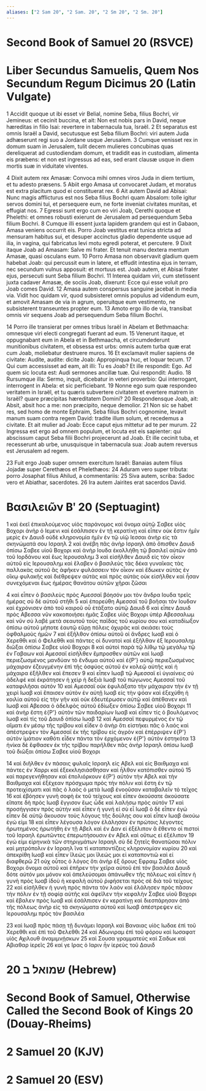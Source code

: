 ```yaml
---
aliases: ["2 Sam 20", "2 Sam. 20", "2 Sm 20", "2 Sm. 20"]
---
```



# Second Book of Samuel 20 (RSVCE)


# Liber Secundus Samuelis, Quem Nos Secundum Regum Dicimus 20 (Latin Vulgate)

1 Accidit quoque ut ibi esset vir Belial, nomine Seba, filius Bochri, vir Jemineus: et cecinit buccina, et ait: Non est nobis pars in David, neque hæreditas in filio Isai: revertere in tabernacula tua, Israël.
2 Et separatus est omnis Israël a David, secutusque est Seba filium Bochri: viri autem Juda adhæserunt regi suo a Jordane usque Jerusalem.
3 Cumque venisset rex in domum suam in Jerusalem, tulit decem mulieres concubinas quas dereliquerat ad custodiendam domum, et tradidit eas in custodiam, alimenta eis præbens: et non est ingressus ad eas, sed erant clausæ usque in diem mortis suæ in viduitate viventes.

4 Dixit autem rex Amasæ: Convoca mihi omnes viros Juda in diem tertium, et tu adesto præsens.
5 Abiit ergo Amasa ut convocaret Judam, et moratus est extra placitum quod ei constituerat rex.
6 Ait autem David ad Abisai: Nunc magis afflicturus est nos Seba filius Bochri quam Absalom: tolle igitur servos domini tui, et persequere eum, ne forte inveniat civitates munitas, et effugiat nos.
7 Egressi sunt ergo cum eo viri Joab, Cerethi quoque et Phelethi: et omnes robusti exierunt de Jerusalem ad persequendum Seba filium Bochri.
8 Cumque illi essent juxta lapidem grandem qui est in Gabaon, Amasa veniens occurrit eis. Porro Joab vestitus erat tunica stricta ad mensuram habitus sui, et desuper accinctus gladio dependente usque ad ilia, in vagina, qui fabricatus levi motu egredi poterat, et percutere.
9 Dixit itaque Joab ad Amasam: Salve mi frater. Et tenuit manu dextera mentum Amasæ, quasi osculans eum.
10 Porro Amasa non observavit gladium quem habebat Joab: qui percussit eum in latere, et effudit intestina ejus in terram, nec secundum vulnus apposuit: et mortuus est. Joab autem, et Abisai frater ejus, persecuti sunt Seba filium Bochri.
11 Interea quidam viri, cum stetissent juxta cadaver Amasæ, de sociis Joab, dixerunt: Ecce qui esse voluit pro Joab comes David.
12 Amasa autem conspersus sanguine jacebat in media via. Vidit hoc quidam vir, quod subsisteret omnis populus ad videndum eum, et amovit Amasam de via in agrum, operuitque eum vestimento, ne subsisterent transeuntes propter eum.
13 Amoto ergo illo de via, transibat omnis vir sequens Joab ad persequendum Seba filium Bochri.

14 Porro ille transierat per omnes tribus Israël in Abelam et Bethmaacha: omnesque viri electi congregati fuerant ad eum.
15 Venerunt itaque, et oppugnabant eum in Abela et in Bethmaacha, et circumdederunt munitionibus civitatem, et obsessa est urbs: omnis autem turba quæ erat cum Joab, moliebatur destruere muros.
16 Et exclamavit mulier sapiens de civitate: Audite, audite: dicite Joab: Appropinqua huc, et loquar tecum.
17 Qui cum accessisset ad eam, ait illi: Tu es Joab? Et ille respondit: Ego. Ad quem sic locuta est: Audi sermones ancillæ tuæ. Qui respondit: Audio.
18 Rursumque illa: Sermo, inquit, dicebatur in veteri proverbio: Qui interrogant, interrogent in Abela: et sic perficiebant.
19 Nonne ego sum quæ respondeo veritatem in Israël, et tu quæris subvertere civitatem et evertere matrem in Israël? quare præcipitas hæreditatem Domini?
20 Respondensque Joab, ait: Absit, absit hoc a me: non præcipito, neque demolior.
21 Non sic se habet res, sed homo de monte Ephraim, Seba filius Bochri cognomine, levavit manum suam contra regem David: tradite illum solum, et recedemus a civitate. Et ait mulier ad Joab: Ecce caput ejus mittetur ad te per murum.
22 Ingressa est ergo ad omnem populum, et locuta est eis sapienter: qui abscissum caput Seba filii Bochri projecerunt ad Joab. Et ille cecinit tuba, et recesserunt ab urbe, unusquisque in tabernacula sua: Joab autem reversus est Jerusalem ad regem.

23 Fuit ergo Joab super omnem exercitum Israël: Banaias autem filius Jojadæ super Cerethæos et Phelethæos:
24 Aduram vero super tributa: porro Josaphat filius Ahilud, a commentariis:
25 Siva autem, scriba: Sadoc vero et Abiathar, sacerdotes.
26 Ira autem Jairites erat sacerdos David.


# Βασιλειῶν Βʹ 20 (Septuagint)

1 καὶ ἐκεῖ ἐπικαλούμενος υἱὸς παράνομος καὶ ὄνομα αὐτῷ Σαβεε υἱὸς Βοχορι ἀνὴρ ὁ Ιεμενι καὶ ἐσάλπισεν ἐν τῇ κερατίνῃ καὶ εἶπεν οὐκ ἔστιν ἡμῖν μερὶς ἐν Δαυιδ οὐδὲ κληρονομία ἡμῖν ἐν τῷ υἱῷ Ιεσσαι ἀνὴρ εἰς τὰ σκηνώματά σου Ισραηλ
2 καὶ ἀνέβη πᾶς ἀνὴρ Ισραηλ ἀπὸ ὄπισθεν Δαυιδ ὀπίσω Σαβεε υἱοῦ Βοχορι καὶ ἀνὴρ Ιουδα ἐκολλήθη τῷ βασιλεῖ αὐτῶν ἀπὸ τοῦ Ιορδάνου καὶ ἕως Ιερουσαλημ
3 καὶ εἰσῆλθεν Δαυιδ εἰς τὸν οἶκον αὐτοῦ εἰς Ιερουσαλημ καὶ ἔλαβεν ὁ βασιλεὺς τὰς δέκα γυναῖκας τὰς παλλακὰς αὐτοῦ ἃς ἀφῆκεν φυλάσσειν τὸν οἶκον καὶ ἔδωκεν αὐτὰς ἐν οἴκῳ φυλακῆς καὶ διέθρεψεν αὐτὰς καὶ πρὸς αὐτὰς οὐκ εἰσῆλθεν καὶ ἦσαν συνεχόμεναι ἕως ἡμέρας θανάτου αὐτῶν χῆραι ζῶσαι

4 καὶ εἶπεν ὁ βασιλεὺς πρὸς Αμεσσαϊ βόησόν μοι τὸν ἄνδρα Ιουδα τρεῖς ἡμέρας σὺ δὲ αὐτοῦ στῆθι
5 καὶ ἐπορεύθη Αμεσσαϊ τοῦ βοῆσαι τὸν Ιουδαν καὶ ἐχρόνισεν ἀπὸ τοῦ καιροῦ οὗ ἐτάξατο αὐτῷ Δαυιδ
6 καὶ εἶπεν Δαυιδ πρὸς Αβεσσα νῦν κακοποιήσει ἡμᾶς Σαβεε υἱὸς Βοχορι ὑπὲρ Αβεσσαλωμ καὶ νῦν σὺ λαβὲ μετὰ σεαυτοῦ τοὺς παῖδας τοῦ κυρίου σου καὶ καταδίωξον ὀπίσω αὐτοῦ μήποτε ἑαυτῷ εὕρῃ πόλεις ὀχυρὰς καὶ σκιάσει τοὺς ὀφθαλμοὺς ἡμῶν
7 καὶ ἐξῆλθον ὀπίσω αὐτοῦ οἱ ἄνδρες Ιωαβ καὶ ὁ Χερεθθι καὶ ὁ Φελεθθι καὶ πάντες οἱ δυνατοὶ καὶ ἐξῆλθαν ἐξ Ιερουσαλημ διῶξαι ὀπίσω Σαβεε υἱοῦ Βοχορι
8 καὶ αὐτοὶ παρὰ τῷ λίθῳ τῷ μεγάλῳ τῷ ἐν Γαβαων καὶ Αμεσσαϊ εἰσῆλθεν ἔμπροσθεν αὐτῶν καὶ Ιωαβ περιεζωσμένος μανδύαν τὸ ἔνδυμα αὐτοῦ καὶ ἐ{P'} αὐτῷ περιεζωσμένος μάχαιραν ἐζευγμένην ἐπὶ τῆς ὀσφύος αὐτοῦ ἐν κολεῷ αὐτῆς καὶ ἡ μάχαιρα ἐξῆλθεν καὶ ἔπεσεν
9 καὶ εἶπεν Ιωαβ τῷ Αμεσσαϊ εἰ ὑγιαίνεις σύ ἀδελφέ καὶ ἐκράτησεν ἡ χεὶρ ἡ δεξιὰ Ιωαβ τοῦ πώγωνος Αμεσσαϊ τοῦ καταφιλῆσαι αὐτόν
10 καὶ Αμεσσαϊ οὐκ ἐφυλάξατο τὴν μάχαιραν τὴν ἐν τῇ χειρὶ Ιωαβ καὶ ἔπαισεν αὐτὸν ἐν αὐτῇ Ιωαβ εἰς τὴν ψόαν καὶ ἐξεχύθη ἡ κοιλία αὐτοῦ εἰς τὴν γῆν καὶ οὐκ ἐδευτέρωσεν αὐτῷ καὶ ἀπέθανεν καὶ Ιωαβ καὶ Αβεσσα ὁ ἀδελφὸς αὐτοῦ ἐδίωξεν ὀπίσω Σαβεε υἱοῦ Βοχορι
11 καὶ ἀνὴρ ἔστη ἐ{P'} αὐτὸν τῶν παιδαρίων Ιωαβ καὶ εἶπεν τίς ὁ βουλόμενος Ιωαβ καὶ τίς τοῦ Δαυιδ ὀπίσω Ιωαβ
12 καὶ Αμεσσαϊ πεφυρμένος ἐν τῷ αἵματι ἐν μέσῳ τῆς τρίβου καὶ εἶδεν ὁ ἀνὴρ ὅτι εἱστήκει πᾶς ὁ λαός καὶ ἀπέστρεψεν τὸν Αμεσσαϊ ἐκ τῆς τρίβου εἰς ἀγρὸν καὶ ἐπέρριψεν ἐ{P'} αὐτὸν ἱμάτιον καθότι εἶδεν πάντα τὸν ἐρχόμενον ἐ{P'} αὐτὸν ἑστηκότα
13 ἡνίκα δὲ ἔφθασεν ἐκ τῆς τρίβου παρῆλθεν πᾶς ἀνὴρ Ισραηλ ὀπίσω Ιωαβ τοῦ διῶξαι ὀπίσω Σαβεε υἱοῦ Βοχορι

14 καὶ διῆλθεν ἐν πάσαις φυλαῖς Ισραηλ εἰς Αβελ καὶ εἰς Βαιθμαχα καὶ πάντες ἐν Χαρρι καὶ ἐξεκκλησιάσθησαν καὶ ἦλθον κατόπισθεν αὐτοῦ
15 καὶ παρεγενήθησαν καὶ ἐπολιόρκουν ἐ{P'} αὐτὸν τὴν Αβελ καὶ τὴν Βαιθμαχα καὶ ἐξέχεαν πρόσχωμα πρὸς τὴν πόλιν καὶ ἔστη ἐν τῷ προτειχίσματι καὶ πᾶς ὁ λαὸς ὁ μετὰ Ιωαβ ἐνοοῦσαν καταβαλεῖν τὸ τεῖχος
16 καὶ ἐβόησεν γυνὴ σοφὴ ἐκ τοῦ τείχους καὶ εἶπεν ἀκούσατε ἀκούσατε εἴπατε δὴ πρὸς Ιωαβ ἔγγισον ἕως ὧδε καὶ λαλήσω πρὸς αὐτόν
17 καὶ προσήγγισεν πρὸς αὐτήν καὶ εἶπεν ἡ γυνή εἰ σὺ εἶ Ιωαβ ὁ δὲ εἶπεν ἐγώ εἶπεν δὲ αὐτῷ ἄκουσον τοὺς λόγους τῆς δούλης σου καὶ εἶπεν Ιωαβ ἀκούω ἐγώ εἰμι
18 καὶ εἶπεν λέγουσα λόγον ἐλάλησαν ἐν πρώτοις λέγοντες ἠρωτημένος ἠρωτήθη ἐν τῇ Αβελ καὶ ἐν Δαν εἰ ἐξέλιπον ἃ ἔθεντο οἱ πιστοὶ τοῦ Ισραηλ ἐρωτῶντες ἐπερωτήσουσιν ἐν Αβελ καὶ οὕτως εἰ ἐξέλιπον
19 ἐγώ εἰμι εἰρηνικὰ τῶν στηριγμάτων Ισραηλ σὺ δὲ ζητεῖς θανατῶσαι πόλιν καὶ μητρόπολιν ἐν Ισραηλ ἵνα τί καταποντίζεις κληρονομίαν κυρίου
20 καὶ ἀπεκρίθη Ιωαβ καὶ εἶπεν ἵλεώς μοι ἵλεώς μοι εἰ καταποντιῶ καὶ εἰ διαφθερῶ
21 οὐχ οὗτος ὁ λόγος ὅτι ἀνὴρ ἐξ ὄρους Εφραιμ Σαβεε υἱὸς Βοχορι ὄνομα αὐτοῦ καὶ ἐπῆρεν τὴν χεῖρα αὐτοῦ ἐπὶ τὸν βασιλέα Δαυιδ δότε αὐτόν μοι μόνον καὶ ἀπελεύσομαι ἀπάνωθεν τῆς πόλεως καὶ εἶπεν ἡ γυνὴ πρὸς Ιωαβ ἰδοὺ ἡ κεφαλὴ αὐτοῦ ῥιφήσεται πρὸς σὲ διὰ τοῦ τείχους
22 καὶ εἰσῆλθεν ἡ γυνὴ πρὸς πάντα τὸν λαὸν καὶ ἐλάλησεν πρὸς πᾶσαν τὴν πόλιν ἐν τῇ σοφίᾳ αὐτῆς καὶ ἀφεῖλεν τὴν κεφαλὴν Σαβεε υἱοῦ Βοχορι καὶ ἔβαλεν πρὸς Ιωαβ καὶ ἐσάλπισεν ἐν κερατίνῃ καὶ διεσπάρησαν ἀπὸ τῆς πόλεως ἀνὴρ εἰς τὰ σκηνώματα αὐτοῦ καὶ Ιωαβ ἀπέστρεψεν εἰς Ιερουσαλημ πρὸς τὸν βασιλέα

23 καὶ Ιωαβ πρὸς πάσῃ τῇ δυνάμει Ισραηλ καὶ Βαναιας υἱὸς Ιωδαε ἐπὶ τοῦ Χερεθθι καὶ ἐπὶ τοῦ Φελεθθι
24 καὶ Αδωνιραμ ἐπὶ τοῦ φόρου καὶ Ιωσαφατ υἱὸς Αχιλουθ ἀναμιμνῄσκων
25 καὶ Σουσα γραμματεύς καὶ Σαδωκ καὶ Αβιαθαρ ἱερεῖς
26 καί γε Ιρας ὁ Ιαριν ἦν ἱερεὺς τοῦ Δαυιδ


# 20 שמואל ב (Hebrew)


# Second Book of Samuel, Otherwise Called the Second Book of Kings 20 (Douay-Rheims)


# 2 Samuel 20 (KJV)


# 2 Samuel 20 (ESV)

